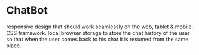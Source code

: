# ChatBot

responsive design that should work seamlessly on the web, tablet & mobile.
CSS framework.
local browser storage to store the chat history of the user so that when the user comes back to his chat it is resumed from the same place.

